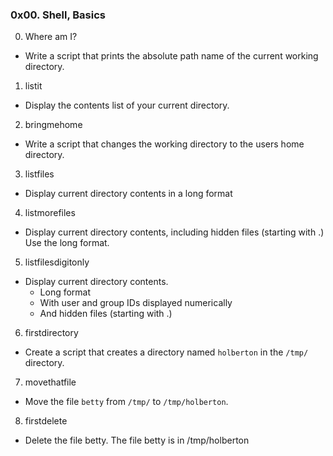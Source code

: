 ### 0x00. Shell, Basics
0. Where am I?
- Write a script that prints the absolute path name of the current working directory.

1. listit
- Display the contents list of your current directory.

2. bringmehome
- Write a script that changes the working directory to the users home directory.

3. listfiles
- Display current directory contents in a long format

4. listmorefiles
- Display current directory contents, including hidden files (starting with .) Use the long format.

5. listfilesdigitonly
- Display current directory contents.
  - Long format
  - With user and group IDs displayed numerically
  - And hidden files (starting with .)

6. firstdirectory
- Create a script that creates a directory named `holberton` in the `/tmp/` directory.

7. movethatfile
- Move the file `betty` from  `/tmp/` to `/tmp/holberton`.

8. firstdelete
- Delete the file betty. The file betty is in /tmp/holberton
